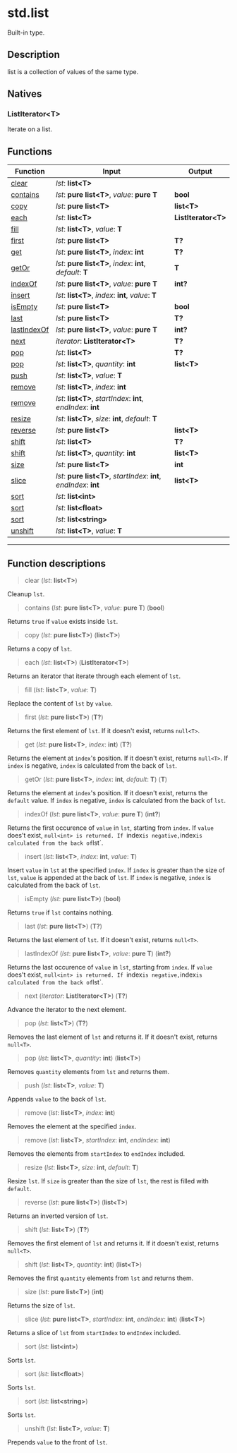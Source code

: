 # std.list

Built-in type.
## Description
list is a collection of values of the same type.
## Natives
### ListIterator\<T>
Iterate on a list.
## Functions
|Function|Input|Output|
|-|-|-|
|[clear](#func_0)|*lst*: **list\<T>**||
|[contains](#func_1)|*lst*: **pure list\<T>**, *value*: **pure T**|**bool**|
|[copy](#func_2)|*lst*: **pure list\<T>**|**list\<T>**|
|[each](#func_3)|*lst*: **list\<T>**|**ListIterator\<T>**|
|[fill](#func_4)|*lst*: **list\<T>**, *value*: **T**||
|[first](#func_5)|*lst*: **pure list\<T>**|**T?**|
|[get](#func_6)|*lst*: **pure list\<T>**, *index*: **int**|**T?**|
|[getOr](#func_7)|*lst*: **pure list\<T>**, *index*: **int**, *default*: **T**|**T**|
|[indexOf](#func_8)|*lst*: **pure list\<T>**, *value*: **pure T**|**int?**|
|[insert](#func_9)|*lst*: **list\<T>**, *index*: **int**, *value*: **T**||
|[isEmpty](#func_10)|*lst*: **pure list\<T>**|**bool**|
|[last](#func_11)|*lst*: **pure list\<T>**|**T?**|
|[lastIndexOf](#func_12)|*lst*: **pure list\<T>**, *value*: **pure T**|**int?**|
|[next](#func_13)|*iterator*: **ListIterator\<T>**|**T?**|
|[pop](#func_14)|*lst*: **list\<T>**|**T?**|
|[pop](#func_15)|*lst*: **list\<T>**, *quantity*: **int**|**list\<T>**|
|[push](#func_16)|*lst*: **list\<T>**, *value*: **T**||
|[remove](#func_17)|*lst*: **list\<T>**, *index*: **int**||
|[remove](#func_18)|*lst*: **list\<T>**, *startIndex*: **int**, *endIndex*: **int**||
|[resize](#func_19)|*lst*: **list\<T>**, *size*: **int**, *default*: **T**||
|[reverse](#func_20)|*lst*: **pure list\<T>**|**list\<T>**|
|[shift](#func_21)|*lst*: **list\<T>**|**T?**|
|[shift](#func_22)|*lst*: **list\<T>**, *quantity*: **int**|**list\<T>**|
|[size](#func_23)|*lst*: **pure list\<T>**|**int**|
|[slice](#func_24)|*lst*: **pure list\<T>**, *startIndex*: **int**, *endIndex*: **int**|**list\<T>**|
|[sort](#func_25)|*lst*: **list\<int>**||
|[sort](#func_26)|*lst*: **list\<float>**||
|[sort](#func_27)|*lst*: **list\<string>**||
|[unshift](#func_28)|*lst*: **list\<T>**, *value*: **T**||


***
## Function descriptions

<a id="func_0"></a>
> clear (*lst*: **list\<T>**)

Cleanup `lst`.

<a id="func_1"></a>
> contains (*lst*: **pure list\<T>**, *value*: **pure T**) (**bool**)

Returns `true` if `value` exists inside `lst`.

<a id="func_2"></a>
> copy (*lst*: **pure list\<T>**) (**list\<T>**)

Returns a copy of `lst`.

<a id="func_3"></a>
> each (*lst*: **list\<T>**) (**ListIterator\<T>**)

Returns an iterator that iterate through each element of `lst`.

<a id="func_4"></a>
> fill (*lst*: **list\<T>**, *value*: **T**)

Replace the content of `lst` by `value`.

<a id="func_5"></a>
> first (*lst*: **pure list\<T>**) (**T?**)

Returns the first element of `lst`.
If it doesn't exist, returns `null<T>`.

<a id="func_6"></a>
> get (*lst*: **pure list\<T>**, *index*: **int**) (**T?**)

Returns the element at `index`'s position.
If it doesn't exist, returns `null<T>`.
If `index` is negative, `index` is calculated from the back of `lst`.

<a id="func_7"></a>
> getOr (*lst*: **pure list\<T>**, *index*: **int**, *default*: **T**) (**T**)

Returns the element at `index`'s position.
If it doesn't exist, returns the `default` value.
If `index` is negative, `index` is calculated from the back of `lst`.

<a id="func_8"></a>
> indexOf (*lst*: **pure list\<T>**, *value*: **pure T**) (**int?**)

Returns the first occurence of `value` in `lst`, starting from `index`.
If `value` does't exist, `null<int> is returned.
If `index` is negative, `index` is calculated from the back of `lst`.

<a id="func_9"></a>
> insert (*lst*: **list\<T>**, *index*: **int**, *value*: **T**)

Insert `value` in `lst` at the specified `index`.
If `index` is greater than the size of `lst`, `value` is appended at the back of `lst`.
If `index` is negative, `index` is calculated from the back of `lst`.

<a id="func_10"></a>
> isEmpty (*lst*: **pure list\<T>**) (**bool**)

Returns `true` if `lst` contains nothing.

<a id="func_11"></a>
> last (*lst*: **pure list\<T>**) (**T?**)

Returns the last element of `lst`.
If it doesn't exist, returns `null<T>`.

<a id="func_12"></a>
> lastIndexOf (*lst*: **pure list\<T>**, *value*: **pure T**) (**int?**)

Returns the last occurence of `value` in `lst`, starting from `index`.
If `value` does't exist, `null<int> is returned.
If `index` is negative, `index` is calculated from the back of `lst`.

<a id="func_13"></a>
> next (*iterator*: **ListIterator\<T>**) (**T?**)

Advance the iterator to the next element.

<a id="func_14"></a>
> pop (*lst*: **list\<T>**) (**T?**)

Removes the last element of `lst` and returns it.
If it doesn't exist, returns `null<T>`.

<a id="func_15"></a>
> pop (*lst*: **list\<T>**, *quantity*: **int**) (**list\<T>**)

Removes `quantity` elements from `lst` and returns them.

<a id="func_16"></a>
> push (*lst*: **list\<T>**, *value*: **T**)

Appends `value` to the back of `lst`.

<a id="func_17"></a>
> remove (*lst*: **list\<T>**, *index*: **int**)

Removes the element at the specified `index`.

<a id="func_18"></a>
> remove (*lst*: **list\<T>**, *startIndex*: **int**, *endIndex*: **int**)

Removes the elements from `startIndex` to `endIndex` included.

<a id="func_19"></a>
> resize (*lst*: **list\<T>**, *size*: **int**, *default*: **T**)

Resize `lst`.
If `size` is greater than the size of `lst`, the rest is filled with `default`.

<a id="func_20"></a>
> reverse (*lst*: **pure list\<T>**) (**list\<T>**)

Returns an inverted version of `lst`.

<a id="func_21"></a>
> shift (*lst*: **list\<T>**) (**T?**)

Removes the first element of `lst` and returns it.
If it doesn't exist, returns `null<T>`.

<a id="func_22"></a>
> shift (*lst*: **list\<T>**, *quantity*: **int**) (**list\<T>**)

Removes the first `quantity` elements from `lst` and returns them.

<a id="func_23"></a>
> size (*lst*: **pure list\<T>**) (**int**)

Returns the size of `lst`.

<a id="func_24"></a>
> slice (*lst*: **pure list\<T>**, *startIndex*: **int**, *endIndex*: **int**) (**list\<T>**)

Returns a slice of `lst` from `startIndex` to `endIndex` included.

<a id="func_25"></a>
> sort (*lst*: **list\<int>**)

Sorts `lst`.

<a id="func_26"></a>
> sort (*lst*: **list\<float>**)

Sorts `lst`.

<a id="func_27"></a>
> sort (*lst*: **list\<string>**)

Sorts `lst`.

<a id="func_28"></a>
> unshift (*lst*: **list\<T>**, *value*: **T**)

Prepends `value` to the front of `lst`.

